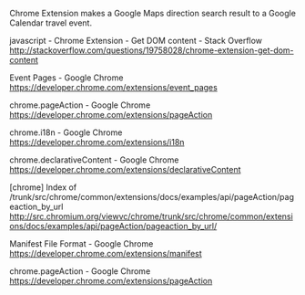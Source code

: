 Chrome Extension makes a Google Maps direction search result to a Google Calendar travel event.

javascript - Chrome Extension - Get DOM content - Stack Overflow
http://stackoverflow.com/questions/19758028/chrome-extension-get-dom-content

Event Pages - Google Chrome
https://developer.chrome.com/extensions/event_pages

chrome.pageAction - Google Chrome
https://developer.chrome.com/extensions/pageAction

chrome.i18n - Google Chrome
https://developer.chrome.com/extensions/i18n

chrome.declarativeContent - Google Chrome
https://developer.chrome.com/extensions/declarativeContent

[chrome] Index of /trunk/src/chrome/common/extensions/docs/examples/api/pageAction/pageaction_by_url
http://src.chromium.org/viewvc/chrome/trunk/src/chrome/common/extensions/docs/examples/api/pageAction/pageaction_by_url/

Manifest File Format - Google Chrome
https://developer.chrome.com/extensions/manifest

chrome.pageAction - Google Chrome
https://developer.chrome.com/extensions/pageAction


